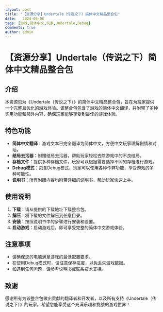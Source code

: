 ```yaml
---
layout: post
title: "【资源分享】Undertale（传说之下）简体中文精品整合包"
date:   2024-06-06
tags: [游戏,简体中文,玩家,Undertale,Debug]
comments: true
author: admin
---
```

# 【资源分享】Undertale（传说之下）简体中文精品整合包

## 介绍

本资源包为《Undertale（传说之下）》的简体中文精品整合包，旨在为玩家提供一个完整且优化的游戏体验。该整合包包含了游戏的简体中文翻译，并附带了多种实用功能和额外内容，确保玩家能够享受到最佳的游戏体验。

## 特色功能

- **简体中文翻译**：游戏文本已完全翻译为简体中文，方便中文玩家理解剧情和对话。
- **结局去污器**：附赠结局去污器，帮助玩家轻松去除游戏中的不良结局。
- **存档文件**：提供多种存档文件，玩家可以根据需要选择不同的存档进行游戏。
- **Debug模式**：包含Debug模式，玩家可以使用各种作弊功能，享受游戏的多种可能性。
- **说明书**：所有附赠内容均附带详细的说明书，帮助玩家快速上手。

## 使用说明

1. **下载**：请从提供的下载地址下载整合包。
2. **解压**：将下载的文件解压到任意目录。
3. **安装**：按照说明书中的步骤进行安装和设置。
4. **启动游戏**：启动游戏后，即可享受完整的简体中文游戏体验。

## 注意事项

- 请确保您的电脑满足游戏的最低配置要求。
- 在使用Debug模式时，请注意保存进度，以免丢失游戏数据。
- 如遇到任何问题，请参考说明书或联系技术支持。

## 致谢

感谢所有为该整合包做出贡献的翻译者和开发者，以及所有支持《Undertale（传说之下）》的玩家。希望您能享受这个充满乐趣和挑战的游戏世界！